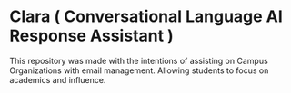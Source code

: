 # Clara ( Conversational Language AI Response Assistant )

This repository was made with the intentions of assisting on Campus Organizations with email management. Allowing students to focus on academics and influence.